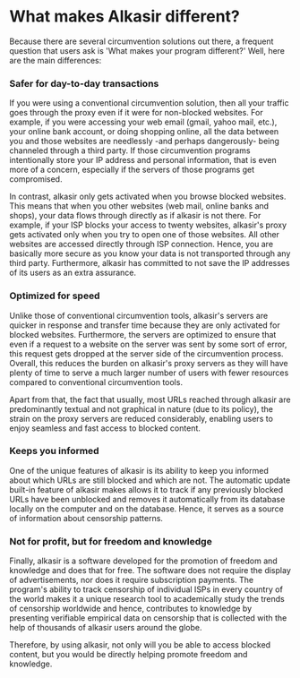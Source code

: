 # What makes Alkasir different?

Because there are several circumvention solutions out there, a frequent question that users ask is 'What makes your program different?' Well, here are the main differences:

### Safer for day-to-day transactions

If you were using a conventional circumvention solution, then all your traffic goes through the proxy even if it were for non-blocked websites. For example, if you were accessing your web email (gmail, yahoo mail, etc.), your online bank account, or doing shopping online, all the data between you and those websites are needlessly -and perhaps dangerously- being channeled through a third party. If those circumvention programs intentionally store your IP address and personal information, that is even more of a concern, especially if the servers of those programs get compromised.

In contrast, alkasir only gets activated when you browse blocked websites. This means that when you other websites (web mail, online banks and shops), your data flows through directly as if alkasir is not there. For example, if your ISP blocks your access to twenty websites, alkasir's proxy gets activated only when you try to open one of those websites. All other websites are accessed directly through ISP connection. Hence, you are basically more secure as you know your data is not transported through any third party. Furthermore, alkasir has committed to not save the IP addresses of its users as an extra assurance.

### Optimized for speed

Unlike those of conventional circumvention tools, alkasir's servers are quicker in response and transfer time because they are only activated for blocked websites. Furthermore, the servers are optimized to ensure that even if a request to a website on the server was sent by some sort of error, this request gets dropped at the server side of the circumvention process. Overall, this reduces the burden on alkasir's proxy servers as they will have plenty of time to serve a much larger number of users with fewer resources compared to conventional circumvention tools.

Apart from that, the fact that usually, most URLs reached through alkasir are predominantly textual and not graphical in nature (due to its policy), the strain on the proxy servers are reduced considerably, enabling users to enjoy seamless and fast access to blocked content.

### Keeps you informed

One of the unique features of alkasir is its ability to keep you informed about which URLs are still blocked and which are not. The automatic update built-in feature of alkasir makes allows it to track if any previously blocked URLs have been unblocked and removes it automatically from its database locally on the computer and on the database. Hence, it serves as a source of information about censorship patterns.

### Not for profit, but for freedom and knowledge

Finally, alkasir is a software developed for the promotion of freedom and knowledge and does that for free. The software does not require the display of advertisements, nor does it require subscription payments. The program's ability to track censorship of individual ISPs in every country of the world makes it a unique research tool to academically study the trends of censorship worldwide and hence, contributes to knowledge by presenting verifiable empirical data on censorship that is collected with the help of thousands of alkasir users around the globe.

Therefore, by using alkasir, not only will you be able to access blocked content, but you would be directly helping promote freedom and knowledge.
